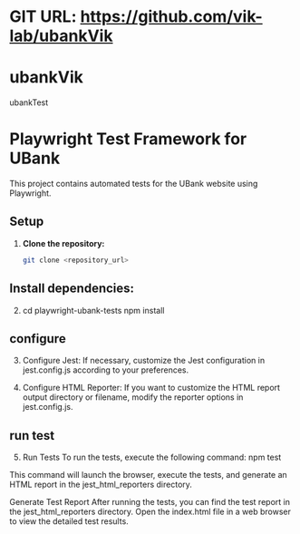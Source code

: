 # GIT URL: https://github.com/vik-lab/ubankVik

# ubankVik

ubankTest

# Playwright Test Framework for UBank

This project contains automated tests for the UBank website using Playwright.

## Setup

1. **Clone the repository:**
   ```bash
   git clone <repository_url>
   ```

## Install dependencies:

2. cd playwright-ubank-tests
   npm install

## configure

3. Configure Jest:
   If necessary, customize the Jest configuration in jest.config.js according to your preferences.

4. Configure HTML Reporter:
   If you want to customize the HTML report output directory or filename, modify the reporter options in jest.config.js.

## run test

5. Run Tests
   To run the tests, execute the following command: npm test

This command will launch the browser, execute the tests, and generate an HTML report in the jest_html_reporters directory.

Generate Test Report
After running the tests, you can find the test report in the jest_html_reporters directory. Open the index.html file in a web browser to view the detailed test results.
